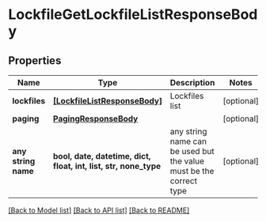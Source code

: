 # LockfileGetLockfileListResponseBody


## Properties
Name | Type | Description | Notes
------------ | ------------- | ------------- | -------------
**lockfiles** | [**[LockfileListResponseBody]**](LockfileListResponseBody.md) | Lockfiles list | [optional] 
**paging** | [**PagingResponseBody**](PagingResponseBody.md) |  | [optional] 
**any string name** | **bool, date, datetime, dict, float, int, list, str, none_type** | any string name can be used but the value must be the correct type | [optional]

[[Back to Model list]](../README.md#documentation-for-models) [[Back to API list]](../README.md#documentation-for-api-endpoints) [[Back to README]](../README.md)


